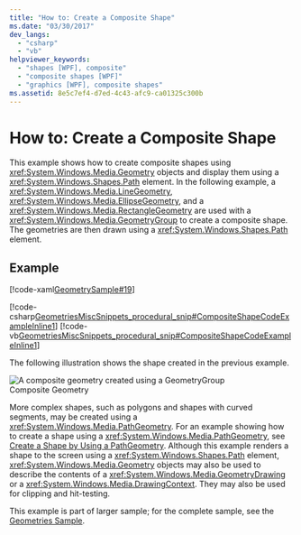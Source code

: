 ```yaml
---
title: "How to: Create a Composite Shape"
ms.date: "03/30/2017"
dev_langs: 
  - "csharp"
  - "vb"
helpviewer_keywords: 
  - "shapes [WPF], composite"
  - "composite shapes [WPF]"
  - "graphics [WPF], composite shapes"
ms.assetid: 8e5c7ef4-d7ed-4c43-afc9-ca01325c300b
---
```

# How to: Create a Composite Shape
This example shows how to create composite shapes using <xref:System.Windows.Media.Geometry> objects and display them using a <xref:System.Windows.Shapes.Path> element. In the following example, a <xref:System.Windows.Media.LineGeometry>, <xref:System.Windows.Media.EllipseGeometry>, and a <xref:System.Windows.Media.RectangleGeometry> are used with a <xref:System.Windows.Media.GeometryGroup> to create a composite shape. The geometries are then drawn using a <xref:System.Windows.Shapes.Path> element.  
  
## Example  
 [!code-xaml[GeometrySample#19](../../../../samples/snippets/csharp/VS_Snippets_Wpf/GeometrySample/CS/combininggeometriesexample.xaml#19)]  
  
 [!code-csharp[GeometriesMiscSnippets_procedural_snip#CompositeShapeCodeExampleInline1](../../../../samples/snippets/csharp/VS_Snippets_Wpf/GeometriesMiscSnippets_procedural_snip/CSharp/CompositeShapeExample.cs#compositeshapecodeexampleinline1)]
 [!code-vb[GeometriesMiscSnippets_procedural_snip#CompositeShapeCodeExampleInline1](../../../../samples/snippets/visualbasic/VS_Snippets_Wpf/GeometriesMiscSnippets_procedural_snip/visualbasic/compositeshapeexample.vb#compositeshapecodeexampleinline1)]  
  
 The following illustration shows the shape created in the previous example.  
  
 ![A composite geometry created using a GeometryGroup](../../../../docs/framework/wpf/graphics-multimedia/media/wcpsdk-graphicsmm-compositegeometryexample1.jpg "wcpsdk_graphicsmm_compositegeometryexample1")  
Composite Geometry  
  
 More complex shapes, such as polygons and shapes with curved segments, may be created using a <xref:System.Windows.Media.PathGeometry>. For an example showing how to create a shape using a <xref:System.Windows.Media.PathGeometry>, see [Create a Shape by Using a PathGeometry](../../../../docs/framework/wpf/graphics-multimedia/how-to-create-a-shape-by-using-a-pathgeometry.md).  Although this example renders a shape to the screen using a <xref:System.Windows.Shapes.Path> element, <xref:System.Windows.Media.Geometry> objects may also be used to describe the contents of a <xref:System.Windows.Media.GeometryDrawing> or a <xref:System.Windows.Media.DrawingContext>. They may also be used for clipping and hit-testing.  
  
 This example is part of larger sample; for the complete sample, see the [Geometries Sample](http://go.microsoft.com/fwlink/?LinkID=159989).

